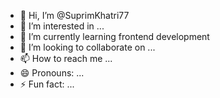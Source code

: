 - 👋 Hi, I’m @SuprimKhatri77
- 👀 I’m interested in ...
- 🌱 I’m currently learning frontend development
- 💞️ I’m looking to collaborate on ...
- 📫 How to reach me ...
- 😄 Pronouns: ...
- ⚡ Fun fact: ...

<!---
SuprimKhatri77/SuprimKhatri77 is a ✨ special ✨ repository because its `README.md` (this file) appears on your GitHub profile.
You can click the Preview link to take a look at your changes.
--->
